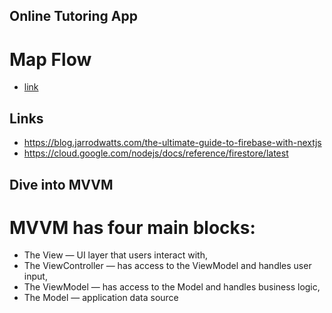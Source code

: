 ## Online Tutoring App

# Map Flow

- [link](https://whimsical.com/handle-close-friends-APigy6ez56w8DiWRL3fU6T)

## Links

- https://blog.jarrodwatts.com/the-ultimate-guide-to-firebase-with-nextjs
- https://cloud.google.com/nodejs/docs/reference/firestore/latest

## Dive into MVVM

# MVVM has four main blocks:

- The View — UI layer that users interact with,
- The ViewController — has access to the ViewModel and handles user input,
- The ViewModel — has access to the Model and handles business logic,
- The Model — application data source
